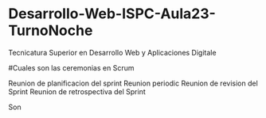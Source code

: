 # Desarrollo-Web-ISPC-Aula23-TurnoNoche
Tecnicatura Superior en Desarrollo Web y Aplicaciones Digitale

#Cuales son las ceremonias en Scrum

Reunion de planificacion del sprint
Reunion periodic
Reunion de revision del Sprint
Reunion de retrospectiva del Sprint


Son

